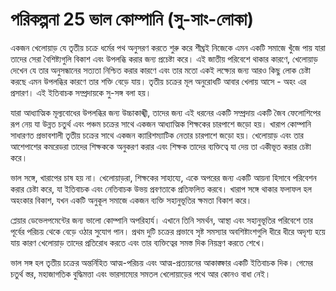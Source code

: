 # পরিকল্পনা 25 ভাল কোম্পানি (সু-সাং-লোকা)

একজন খেলোয়াড় যে তৃতীয় চক্রে ধর্মের পথ অনুসরণ করতে শুরু করে শীঘ্রই নিজেকে এমন একটি সমাজে খুঁজে পায় যারা তাদের সেরা বৈশিষ্ট্যগুলি বিকাশ এবং উপলব্ধি করার জন্য প্রচেষ্টা করে। এই জাতীয় পরিবেশে থাকার কারণে, খেলোয়াড় দেখেন যে তার অনুসন্ধানের সত্যতা নিশ্চিত করার কারণে এবং তার মতো একই লক্ষ্যের জন্য আরও কিছু লোক চেষ্টা করছে এমন উপলব্ধির কারণে তার শক্তি বেড়ে যায়। তৃতীয় চক্রের মূল অনুরোধটি আবার খেলায় আসে - অহং এর প্রসারণ। এই ইতিবাচক সম্প্রদায়কে সু-সঙ্গ বলা হয়।

যারা আধ্যাত্মিক মূল্যবোধের উপলব্ধির জন্য উচ্চাকাঙ্খী, তাদের জন্য এই ধরনের একটি সম্প্রদায় একটি জৈব ফেলোশিপের রূপ নেয় যা উন্নত চতুর্থ এবং পঞ্চম চক্রের সাথে একজন আধ্যাত্মিক শিক্ষকের চারপাশে জড়ো হয়। খারাপ কোম্পানি সাধারণত প্রভাবশালী তৃতীয় চক্রের সাথে একজন ক্যারিশম্যাটিক নেতার চারপাশে জড়ো হয়। খেলোয়াড় এবং তার আশেপাশের কমরেডরা তাদের শিক্ষককে অনুকরণ করার এবং শিক্ষক তাদের ব্যক্তিত্বে যা দেয় তা একীভূত করার চেষ্টা করে।

ভাল সঙ্গে, খারাপের চাষ হয় না। খেলোয়াড়রা, শিক্ষকের সাহায্যে, একে অপরের জন্য একটি আয়না হিসাবে পরিবেশন করার চেষ্টা করে, যা ইতিবাচক এবং নেতিবাচক উভয় প্রবণতাকে প্রতিফলিত করবে। খারাপ সঙ্গে থাকার ফলাফল হল অহংকার বিকাশ, যখন একটি অনুকূল সমাজে একজন ব্যক্তি সহানুভূতির ক্ষমতা বিকাশ করে।

প্লেয়ার ডেভেলপমেন্টের জন্য ভালো কোম্পানি অপরিহার্য। এখানে তিনি সমর্থন, আস্থা এবং সহানুভূতির পরিবেশে তার পূর্বের পরিচয় থেকে বেড়ে ওঠার সুযোগ পান। প্রথম দুটি চক্রের প্রভাবে সৃষ্ট সমস্যার অবশিষ্টাংশগুলি ধীরে ধীরে অদৃশ্য হয়ে যায় কারণ খেলোয়াড় তাদের প্রতিরোধ করতে এবং তার ব্যক্তিত্বের সমস্ত দিক নিয়ন্ত্রণ করতে শেখে।

ভাল সঙ্গ হল তৃতীয় চক্রের অন্তর্নিহিত আত্ম-পরিচয় এবং আত্ম-প্রত্যয়নের আকাঙ্ক্ষার একটি ইতিবাচক দিক। গেমের চতুর্থ স্তর, মহাজাগতিক বুদ্ধিমত্তা এবং ভারসাম্যের সমতল খেলোয়াড়ের পথে আর কোনও বাধা নেই।
